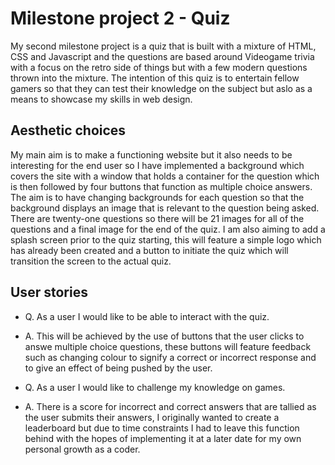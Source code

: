 # Milestone project 2 - Quiz

My second milestone project is a quiz that is built with a mixture of HTML, CSS and Javascript and the questions are based around Videogame trivia with a focus on the retro side of things but with a few modern questions thrown into the mixture. The intention of this quiz is to entertain fellow gamers so that they can test their knowledge on the subject but aslo as a means to showcase my skills in web design. 

## Aesthetic choices 

My main aim is to make a functioning website but it also needs to be interesting for the end user so I have implemented a background which covers the site with a window that holds a container for the question which is then followed by four buttons that function as multiple choice answers. The aim is to have changing backgrounds for each question so that the background displays an image that is relevant to the question being asked. There are twenty-one questions so there will be 21 images for all of the questions and a final image for the end of the quiz. I am also aiming to add a splash screen prior to the quiz starting, this will feature a simple logo which has already been created and a button to initiate the quiz which will transition the screen to the actual quiz. 

## User stories

- Q. As a user I would like to be able to interact with the quiz.
- A. This will be achieved by the use of buttons that the user clicks to answe multiple choice questions, these buttons will feature feedback such as changing colour to signify a correct or incorrect response and to give an effect of being pushed by the user.

- Q. As a user I would like to challenge my knowledge on games.
- A. There is a score for incorrect and correct answers that are tallied as the user submits their answers, I originally wanted to create a leaderboard but due to time constraints I had to leave this function behind with the hopes of implementing it at a later date for my own personal growth as a coder.

  
